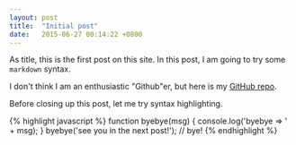 ```yaml
---
layout: post
title:  "Initial post"
date:   2015-06-27 00:14:22 +0800
---
```

As title, this is the first post on this site. In this post, I am going to try some `markdown` syntax.

I don't think I am an enthusiastic "Github"er, but here is my [GitHub repo][my-gh].

Before closing up this post, let me try syntax highlighting.

{% highlight javascript %}
function byebye(msg) {
	console.log('byebye => ' + msg);
}
byebye('see you in the next post!');
// bye!
{% endhighlight %}

[my-gh]:   https://github.com/jasson15

